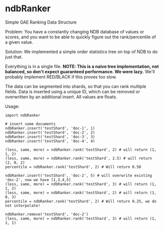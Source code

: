 ndbRanker
=========

Simple GAE Ranking Data Structure

Problem: You have a constantly changing NDB database of values or scores,
and you want to be able to quickly figure out the rank/percentile of a given value.

Solution: We implemented a simple order statistics tree on top of NDB
to do just that.

Everything is in a single file. **NOTE: This is a naive tree implementation, not balanced,
so don't expect guaranteed performance. We were lazy.** We'll probably implement RED/BLACK
if this proves too slow.

The data can be segmented into shards, so that you can rank multiple fields. Data is inserted
using a unique ID, which can be removed or overwritten by an additional insert.
All values are floats.

Usage:

```
import ndbRanker

# insert some documents
ndbRanker.insert('testShard', 'doc-1', 1)
ndbRanker.insert('testShard', 'doc-2', 2)
ndbRanker.insert('testShard', 'doc-3', 3)
ndbRanker.insert('testShard', 'doc-4', 4)

(less, same, more) = ndbRanker.rank('testShard', 2) # will return (1, 1, 2)
(less, same, more) = ndbRanker.rank('testShard', 2.5) # will return (2, 0, 2)
percentile = ndbRanker.rank('testShard', 2) # Will return 0.50

ndbRanker.insert('testShard', 'doc-2', 5) # will overwrite existing 'doc-2', now we have [1,3,4,5]
(less, same, more) = ndbRanker.rank('testShard', 3) # will return (1, 1, 2)
(less, same, more) = ndbRanker.rank('testShard', 2) # will return (1, 0, 3)
percentile = ndbRanker.rank('testShard', 2) # Will return 0.25, we do not interpolate!

ndbRanker.remove('testShard', 'doc-2')
(less, same, more) = ndbRanker.rank('testShard', 3) # will return (1, 1, 1)
```